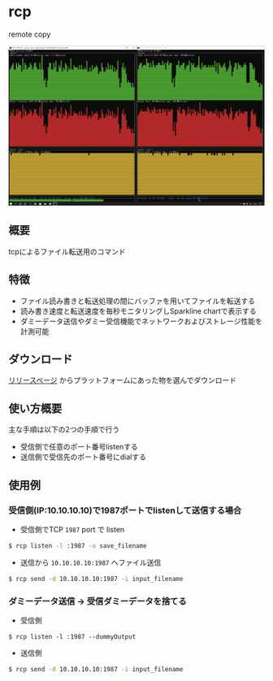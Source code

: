 rcp
===
remote copy

![screenshot](./screenshot.png)



概要
----

tcpによるファイル転送用のコマンド


特徴
----

- ファイル読み書きと転送処理の間にバッファを用いてファイルを転送する
- 読み書き速度と転送速度を毎秒モニタリングしSparkline chartで表示する
- ダミーデータ送信やダミー受信機能でネットワークおよびストレージ性能を計測可能


ダウンロード
-----------

[リリースページ](https://github.com/masahide/rcp/releases) からプラットフォームにあった物を選んでダウンロード


使い方概要
---------

主な手順は以下の2つの手順で行う

- 受信側で任意のポート番号listenする
- 送信側で受信先のポート番号にdialする


使用例
-----

### 受信側(IP:10.10.10.10)で1987ポートでlistenして送信する場合

- 受信側でTCP `1987` port で listen

```bash
$ rcp listen -l :1987 -o save_filename
```

- 送信から `10.10.10.10:1987` へファイル送信

```bash
$ rcp send -d 10.10.10.10:1987 -i input_filename
```

### ダミーデータ送信 -> 受信ダミーデータを捨てる

- 受信側
```
$ rcp listen -l :1987 --dummyOutput
```
- 送信側
```bash
$ rcp send -d 10.10.10.10:1987 -i input_filename
```
